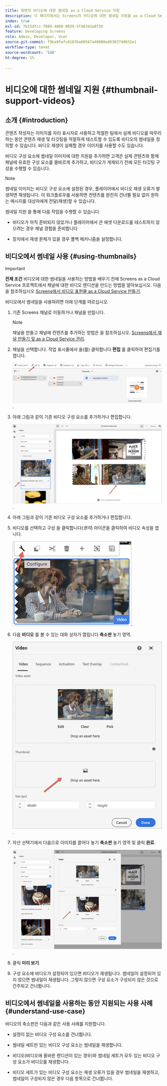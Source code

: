 ```yaml
---
title: 화면의 비디오에 대한 썸네일 as a Cloud Service 지원
description: 이 페이지에서는 Screens의 비디오에 대한 썸네일 지원을 as a Cloud Service으로 추가하는 방법에 대해 설명합니다.
index: true
exl-id: 7b15d7cc-f089-4008-9039-5f48343a0f20
feature: Developing Screens
role: Admin, Developer, User
source-git-commit: f9ba9fefc61876a60567a40000ed6303740032e1
workflow-type: tm+mt
source-wordcount: '548'
ht-degree: 1%

---
```


# 비디오에 대한 썸네일 지원 {#thumbnail-support-videos}

## 소개 {#introduction}

콘텐츠 작성자는 이미지를 자리 표시자로 사용하고 적절한 팀에서 실제 비디오를 마무리하는 동안 콘텐츠 재생 및 타깃팅을 적절하게 테스트할 수 있도록 비디오의 썸네일을 정의할 수 있습니다. 비디오 재생이 실패할 경우 이미지를 사용할 수도 있습니다.

비디오 구성 요소에 썸네일 이미지에 대한 지원을 추가하면 고객은 실제 콘텐츠와 함께 채널에 유효한 구성 요소를 올바르게 추가하고, 비디오가 게재되기 전에 모든 타깃팅 구성을 수행할 수 있습니다.

>[!NOTE]
>썸네일 이미지는 비디오 구성 요소에 설정된 경우, 플레이어에서 비디오 재생 오류가 발생하면 재생됩니다. 이 워크플로우를 사용하면 컨텐츠를 완전히 건너뛸 필요 없이 원하는 메시지를 대상자에게 전달(재생)할 수 있습니다.

썸네일 지원 을 통해 다음 작업을 수행할 수 있습니다.

* 비디오가 아직 준비되지 않았거나 플레이어에서 큰 에셋 다운로드를 테스트하지 않으려는 경우 채널 경험을 준비합니다

* 장치에서 재생 문제가 있을 경우 폴백 메커니즘을 설정합니다.

## 비디오에서 썸네일 사용 {#using-thumbnails}

>[!IMPORTANT]
>**전제 조건**
>비디오에 대한 썸네일을 사용하는 방법을 배우기 전에 Screens as a Cloud Service 프로젝트에서 채널에 대한 비디오 렌디션을 만드는 방법을 알아보십시오. 다음을 참조하십시오 [Screens에서 비디오 표현물 as a Cloud Service 만들기](/help/screens-cloud/configuring/creating-screens-video-renditions-cloud-service.md).

비디오에서 썸네일을 사용하려면 아래 단계를 따르십시오.

1. 기존 Screens 채널로 이동하거나 채널을 만듭니다.

   >[!NOTE]
   >채널을 만들고 채널에 컨텐츠를 추가하는 방법은 을 참조하십시오. [Screens에서 채널 만들기 및 as a Cloud Service 관리](https://experienceleague.adobe.com/docs/experience-manager-cloud-service/content/screens-as-cloud-service/create-content/creating-channels-screens-cloud.html).

1. 채널을 선택합니다. 작업 표시줄에서 을(를) 클릭합니다 **편집** 를 클릭하여 편집기를 엽니다.


   ![작업 표시줄의 편집 단추](/help/screens-cloud/using-core-product-features/assets/thumbnail-1.png).

1. 아래 그림과 같이 기존 비디오 구성 요소를 추가하거나 편집합니다.

   ![비디오 자산의 강조 표시된 이미지](/help/screens-cloud/using-core-product-features/assets/thumbnail-2.png).

1. 아래 그림과 같이 기존 비디오 구성 요소를 추가하거나 편집합니다.

1. 비디오를 선택하고 구성 을 클릭합니다(*렌치*) 아이콘을 클릭하여 비디오 속성을 엽니다.

   ![구성 아이콘을 가리키는 화살표가 있고 렌치로 표시된 비디오 자산 이미지가 선택되었습니다. 도구 모음에서](/help/screens-cloud/using-core-product-features/assets/thumbnail-3.png).

1. 다음 **비디오** 를 볼 수 있는 대화 상자가 열립니다 **축소판** 놓기 영역.

   ![비디오 자산 및 썸네일 드롭박스의 이미지를 보여 주는 비디오 대화 상자](/help/screens-cloud/using-core-product-features/assets/thumbnail-4.png).

1. 자산 선택기에서 다음으로 이미지를 끌어다 놓기 **축소판** 놓기 영역 및 클릭 **완료**.

   ![썸네일 드롭박스에 표시된 이미지 에셋과 함께 비디오 대화 상자 뒤에 표시된 에셋 이미지 선택기](/help/screens-cloud/using-core-product-features/assets/thumbnail-5.png).

1. 클릭 **미리 보기**.

1. 구성 요소에 비디오가 설정되어 있으면 비디오가 재생됩니다. 썸네일이 설정되어 있지 않으면 썸네일이 재생됩니다. 그렇지 않으면 구성 요소가 구성되지 않은 것으로 간주되고 건너뜁니다.

## 비디오에서 썸네일을 사용하는 동안 지원되는 사용 사례 {#understand-use-case}

비디오의 축소판은 다음과 같은 사용 사례를 지원합니다.

* 설정이 없는 비디오 구성 요소를 건너뜁니다.

* 썸네일 세트만 있는 비디오 구성 요소는 썸네일을 재생합니다.

* 비디오(비디오에 올바른 렌디션이 있는 경우)와 썸네일 세트가 모두 있는 비디오 구성 요소가 비디오를 재생합니다.

* 비디오 세트가 있는 비디오 구성 요소는 재생 오류가 있을 경우 썸네일을 재생하고, 썸네일이 구성되지 않은 경우 다음 항목으로 건너뜁니다.
